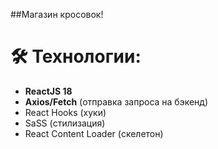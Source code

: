##Магазин кросовок!

# 🛠 Технологии:

- **ReactJS 18**
- **Axios/Fetch** (отправка запроса на бэкенд)
- React Hooks (хуки)
- SaSS (стилизация)
- React Content Loader (скелетон)
